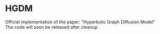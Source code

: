 # HGDM
Official implementation of the paper: "Hyperbolic Graph Diffusion Model"
The code will soon be released after cleanup
